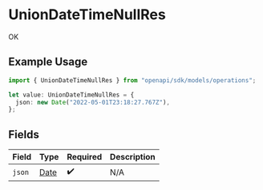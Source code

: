 # UnionDateTimeNullRes

OK

## Example Usage

```typescript
import { UnionDateTimeNullRes } from "openapi/sdk/models/operations";

let value: UnionDateTimeNullRes = {
  json: new Date("2022-05-01T23:18:27.767Z"),
};
```

## Fields

| Field                                                                                         | Type                                                                                          | Required                                                                                      | Description                                                                                   |
| --------------------------------------------------------------------------------------------- | --------------------------------------------------------------------------------------------- | --------------------------------------------------------------------------------------------- | --------------------------------------------------------------------------------------------- |
| `json`                                                                                        | [Date](https://developer.mozilla.org/en-US/docs/Web/JavaScript/Reference/Global_Objects/Date) | :heavy_check_mark:                                                                            | N/A                                                                                           |